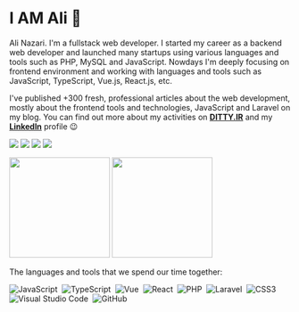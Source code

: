 # I AM Ali 👋
Ali Nazari. I'm a fullstack web developer. I started my career as a backend web developer and launched
many startups using various languages and tools such as PHP, MySQL and JavaScript.
Nowdays I'm deeply focusing on frontend environment and working with languages and tools such as JavaScript, TypeScript, Vue.js, React.js, etc.

I've published +300 fresh, professional articles about the web development, mostly about the frontend tools and technologies, JavaScript and Laravel on my blog.
You can find out more about my activities on **[DITTY.IR](https://ditty.ir)** and my **[LinkedIn](https://www.linkedin.com/in/alinazari11/)** profile 😉

[![](https://img.shields.io/badge/linkedin-f0f0f0?&style=for-the-badge&logo=linkedin&logoColor=white&color=0e76a8)](https://www.linkedin.com/in/alinazari11/)
[![](https://img.shields.io/badge/telegram-f0f0f0?&style=for-the-badge&logoColor=white&logo=telegram)](https://t.me/ditty_ir)
[![](https://img.shields.io/badge/gmail-f0f0f0?&style=for-the-badge&logo=gmail&logoColor=white&color=ea4335)](mailto:alinazari.7321@gmail.com) 
[![](https://img.shields.io/badge/personal%20blog-f0f0f0?&style=for-the-badge&logoColor=white&color=000000)](https://ditty.ir) 

<img src="https://github-readme-stats.vercel.app/api?username=alin11&theme=algolia" height="180" /> <img src="https://github-readme-stats.vercel.app/api/top-langs/?username=alin11&layout=compact&theme=algolia" height="180" />

The languages and tools that we spend our time together:

![JavaScript](https://img.shields.io/badge/-JavaScript-05122A?style=flat&logo=javascript)&nbsp;
![TypeScript](https://img.shields.io/badge/-TypeScript-05122A?style=flat&logo=TypeScript)&nbsp;
![Vue](https://img.shields.io/badge/-Vue-05122A?style=flat&logo=vue.js)&nbsp;
![React](https://img.shields.io/badge/-React-05122A?style=flat&logo=react)&nbsp;
![PHP](https://img.shields.io/badge/-PHP-05122A?style=flat&logo=php)&nbsp;
![Laravel](https://img.shields.io/badge/-Laravel-05122A?style=flat&logo=laravel)&nbsp;
![CSS3](https://img.shields.io/badge/-CSS3-05122A?style=flat&logo=CSS3&logoColor=1572B6)&nbsp;
![Visual Studio Code](https://img.shields.io/badge/-Visual%20Studio%20Code-05122A?style=flat&logo=visual-studio-code&logoColor=007ACC)&nbsp;
![GitHub](https://img.shields.io/badge/-GitHub-05122A?style=flat&logo=github)&nbsp;
